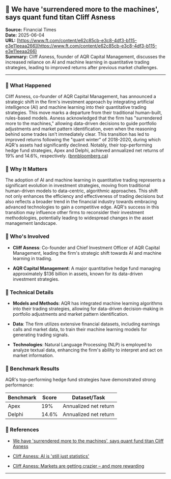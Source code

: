 ## 📰 We have 'surrendered more to the machines', says quant fund titan Cliff Asness

**Source:** Financial Times  
**Date:** 2025-06-04  
**URL:** [https://www.ft.com/content/e62c85cb-e3c8-4df3-b115-e3e11eeaa266](https://www.ft.com/content/e62c85cb-e3c8-4df3-b115-e3e11eeaa266)  
**Summary:** Cliff Asness, founder of AQR Capital Management, discusses the increased reliance on AI and machine learning in quantitative trading strategies, leading to improved returns after previous market challenges.

---

### 🔹 What Happened

Cliff Asness, co-founder of AQR Capital Management, has announced a strategic shift in the firm's investment approach by integrating artificial intelligence (AI) and machine learning into their quantitative trading strategies. This move marks a departure from their traditional human-built, rules-based models. Asness acknowledged that the firm has "surrendered more to the machines," allowing data-driven decisions to guide portfolio adjustments and market pattern identification, even when the reasoning behind some trades isn't immediately clear. This transition has led to improved returns following the "quant winter" of 2018-2020, during which AQR's assets had significantly declined. Notably, their top-performing hedge fund strategies, Apex and Delphi, achieved annualized net returns of 19% and 14.6%, respectively. ([bnnbloomberg.ca](https://www.bnnbloomberg.ca/business/technology/2024/12/03/aqrs-cliff-asness-says-ai-has-now-taken-over-parts-of-his-job/?utm_source=openai))

### 🔹 Why It Matters

The adoption of AI and machine learning in quantitative trading represents a significant evolution in investment strategies, moving from traditional human-driven models to data-centric, algorithmic approaches. This shift not only enhances the efficiency and effectiveness of trading decisions but also reflects a broader trend in the financial industry towards embracing advanced technologies to gain a competitive edge. AQR's success in this transition may influence other firms to reconsider their investment methodologies, potentially leading to widespread changes in the asset management landscape.

### 🔹 Who's Involved

- **Cliff Asness**: Co-founder and Chief Investment Officer of AQR Capital Management, leading the firm's strategic shift towards AI and machine learning in trading.

- **AQR Capital Management**: A major quantitative hedge fund managing approximately $136 billion in assets, known for its data-driven investment strategies.

### 🔹 Technical Details

- **Models and Methods**: AQR has integrated machine learning algorithms into their trading strategies, allowing for data-driven decision-making in portfolio adjustments and market pattern identification.

- **Data**: The firm utilizes extensive financial datasets, including earnings calls and market data, to train their machine learning models for generating trading signals.

- **Technologies**: Natural Language Processing (NLP) is employed to analyze textual data, enhancing the firm's ability to interpret and act on market information.

### 🔹 Benchmark Results

AQR's top-performing hedge fund strategies have demonstrated strong performance:

| Benchmark | Score | Dataset/Task |
|-----------|-------|--------------|
| Apex      | 19%   | Annualized net return |
| Delphi    | 14.6% | Annualized net return |

### 🔹 References

- [We have 'surrendered more to the machines', says quant fund titan Cliff Asness](https://www.ft.com/content/e62c85cb-e3c8-4df3-b115-e3e11eeaa266)

- [Cliff Asness: AI is 'still just statistics'](https://www.hedgeweek.com/ai-is-still-just-statistics-says-aqrs-cliff-asness/)

- [Cliff Asness: Markets are getting crazier – and more rewarding](https://ioandc.com/cliff-asness-markets-are-getting-crazier-and-more-rewarding/)

---

